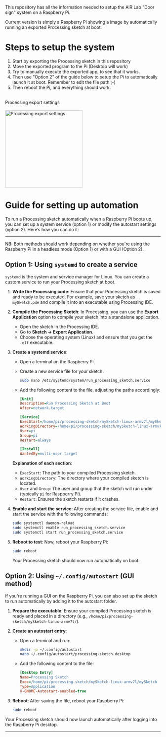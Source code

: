 
This repository has all the information needed to setup the AIR Lab "Door sign" system on a Raspberry Pi.

Current version is simply a Raspberry Pi showing a image by automatically running an exported Processing sketch at boot.

# Steps to setup the system

1. Start by exporting the Processing sketch in this repository
2. Move the exported program to the Pi (Desktop will work)
4. Try to manually execute the exported app, to see that it works.
5. Then use "Option 2" of the guide below to setup the Pi to automatically launch it at boot. Remember to edit the file path ;-)
6. Then reboot the Pi, and everything should work.
<br>
Processing export settings
<br><br>
<img width="250" alt="Processing export settings" src="https://github.com/user-attachments/assets/8104b094-f707-4717-ab57-3c669802c3c8" />



# Guide for setting up automation 
To run a Processing sketch automatically when a Raspberry Pi boots up, you can set up a system service (option 1) or modify the autostart settings (option 2). Here’s how you can do it:

----
NB: Both methods should work depending on whether you're using the Raspberry Pi in a headless mode (Option 1) or with a GUI (Option 2).


## Option 1: Using `systemd` to create a service
`systemd` is the system and service manager for Linux. You can create a custom service to run your Processing sketch at boot.

1. **Write the Processing code**: Ensure that your Processing sketch is saved and ready to be executed. For example, save your sketch as `mySketch.pde` and compile it into an executable using Processing IDE.

2. **Compile the Processing Sketch**: In Processing, you can use the **Export Application** option to compile your sketch into a standalone application. 

   - Open the sketch in the Processing IDE.
   - Go to **Sketch → Export Application**.
   - Choose the operating system (Linux) and ensure that you get the `.elf` executable.

3. **Create a systemd service**:

   - Open a terminal on the Raspberry Pi.
   - Create a new service file for your sketch:
     ```bash
     sudo nano /etc/systemd/system/run_processing_sketch.service
     ```
   
   - Add the following content to the file, adjusting the paths accordingly:
     ```ini
     [Unit]
     Description=Run Processing Sketch at Boot
     After=network.target

     [Service]
     ExecStart=/home/pi/processing-sketch/mySketch-linux-armv7l/mySketch
     WorkingDirectory=/home/pi/processing-sketch/mySketch-linux-armv7l
     User=pi
     Group=pi
     Restart=always

     [Install]
     WantedBy=multi-user.target
     ```

   **Explanation of each section**:
   - `ExecStart`: The path to your compiled Processing sketch.
   - `WorkingDirectory`: The directory where your compiled sketch is located.
   - `User` and `Group`: The user and group that the sketch will run under (typically `pi` for Raspberry Pi).
   - `Restart`: Ensures the sketch restarts if it crashes.

4. **Enable and start the service**:
   After creating the service file, enable and start the service with the following commands:
   ```bash
   sudo systemctl daemon-reload
   sudo systemctl enable run_processing_sketch.service
   sudo systemctl start run_processing_sketch.service
   ```

5. **Reboot to test**:
   Now, reboot your Raspberry Pi:
   ```bash
   sudo reboot
   ```

   Your Processing sketch should now run automatically on boot.

## Option 2: Using `~/.config/autostart` (GUI method)
If you're running a GUI on the Raspberry Pi, you can also set up the sketch to run automatically by adding it to the autostart folder.

1. **Prepare the executable**: Ensure your compiled Processing sketch is ready and placed in a directory (e.g., `/home/pi/processing-sketch/mySketch-linux-armv7l/`).

2. **Create an autostart entry**:
   - Open a terminal and run:
     ```bash
     mkdir -p ~/.config/autostart
     nano ~/.config/autostart/processing-sketch.desktop
     ```
   - Add the following content to the file:
     ```ini
     [Desktop Entry]
     Name=Processing Sketch
     Exec=/home/pi/processing-sketch/mySketch-linux-armv7l/mySketch
     Type=Application
     X-GNOME-Autostart-enabled=true
     ```

3. **Reboot**:
   After saving the file, reboot your Raspberry Pi:
   ```bash
   sudo reboot
   ```

Your Processing sketch should now launch automatically after logging into the Raspberry Pi desktop.

---
